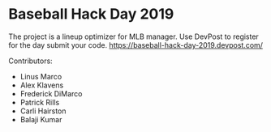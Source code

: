 # Baseball Hack Day 2019

The project is a lineup optimizer for MLB manager. Use DevPost to register for the day submit your code. https://baseball-hack-day-2019.devpost.com/

Contributors:
- Linus Marco
- Alex Klavens
- Frederick DiMarco
- Patrick Rills
- Carli Hairston
- Balaji Kumar
